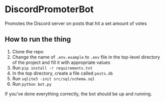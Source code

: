 # DiscordPromoterBot
Promotes the Discord server on posts that hit a set amount of votes

## How to run the thing

1. Clone the repo
2. Change the name of `.env.example` to `.env` file in the top-level directory of the project and fill it with appropriate values
3. Run `pip install -r requirements.txt`
4. In the top directory, create a file called `posts.db`
5. Run `sqlite3 -init src/sql/schema.sql`
6. Run `python bot.py`

If you've done everything correctly, the bot should be up and running.